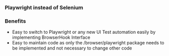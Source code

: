 ### Playwright instead of Selenium

### Benefits
- Easy to switch to Playwright or any new UI Test automation easily by implementing BrowserHook Interface
- Easy to maintain code as only the /browser/playwright package needs to be implemented and not necessary to change other code
